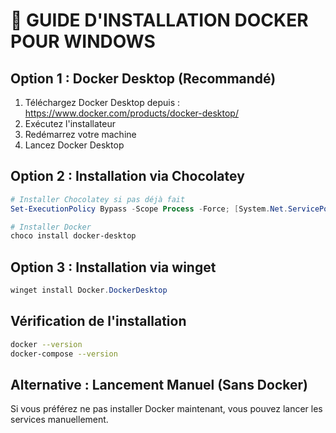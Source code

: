 # 🐳 GUIDE D'INSTALLATION DOCKER POUR WINDOWS

## Option 1 : Docker Desktop (Recommandé)
1. Téléchargez Docker Desktop depuis : https://www.docker.com/products/docker-desktop/
2. Exécutez l'installateur
3. Redémarrez votre machine
4. Lancez Docker Desktop

## Option 2 : Installation via Chocolatey
```powershell
# Installer Chocolatey si pas déjà fait
Set-ExecutionPolicy Bypass -Scope Process -Force; [System.Net.ServicePointManager]::SecurityProtocol = [System.Net.ServicePointManager]::SecurityProtocol -bor 3072; iex ((New-Object System.Net.WebClient).DownloadString('https://community.chocolatey.org/install.ps1'))

# Installer Docker
choco install docker-desktop
```

## Option 3 : Installation via winget
```powershell
winget install Docker.DockerDesktop
```

## Vérification de l'installation
```bash
docker --version
docker-compose --version
```

## Alternative : Lancement Manuel (Sans Docker)
Si vous préférez ne pas installer Docker maintenant, vous pouvez lancer les services manuellement.
